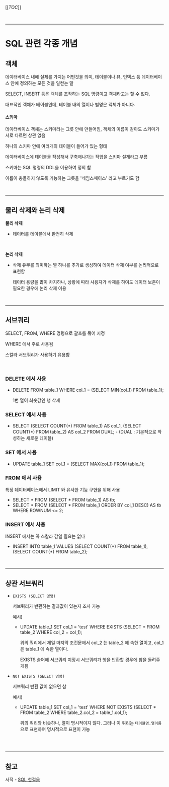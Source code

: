 

[[_TOC_]]

<br>

---

# SQL 관련 각종 개념

## 객체

데이터베이스 내에 실체를 가지는 어떤것을 의미, 테이블이나 뷰, 인덱스 등 데이터베이스 안에 정의하는 모든 것을 일컫는 말

SELECT, INSERT 등은 객체를 조작하는 SQL 명령이고 객체라고는 할 수 없다.

대표적인 객체가 테이블인데, 테이블 내의 열이나 별명은 객체가 아니다. 



#### 스키마

데이터베이스 객체는 스키마라는 그릇 안에 만들어짐, 객체의 이름이 같아도 스키마가 서로 다르면 상관 없음

하나의 스키마 안에 여러개의 테이블이 들어가 있는 형태

데이터베이스에 테이블을 작성해서 구축해나가는 작업을 스키마 설계라고 부름

스키마는 SQL 명령의 DDL을 이용하여 정의 함



이름이 충돌하지 않도록 기능하는 그릇을 '네임스페이스' 라고 부르기도 함

<br>

---

## 물리 삭제와 논리 삭제

**물리 삭제**

* 데이터를 테이블에서 완전히 삭제

<br>

**논리 삭제**

* 삭제 유무를 의미하는 열 하나를 추가로 생성하여 데이터 삭제 여부를 논리적으로 표현함

  데이터 용량을 많이 차지하나, 상황에 따라 사용자가 삭제를 하여도 데이터 보존이 필요한 경우에 논리 삭제 이용

<br>

---

## 서브쿼리

SELECT, FROM, WHERE 명령으로 괄호를 묶어 지정

WHERE 에서 주로 사용됨

스칼라 서브쿼리가 사용하기 유용함

<br>

### DELETE 에서 사용

* DELETE FROM table_1 WHERE col_1 = (SELECT MIN(col_1) FROM table_1);

  1번 열이 최솟값인 행 삭제

### SELECT 에서 사용

* SELECT (SELECT COUNT(\*) FROM table_1) AS col_1, (SELECT COUNT(\*) FROM table_2) AS col_2 FROM DUAL;  -  (DUAL : 기본적으로 작성하는 새로운 테이블)

### SET 에서 사용

* UPDATE table_1 SET col_1 = (SELECT MAX(col_1) FROM table_1);

### FROM 에서 사용

특정 데이터베이스에서 LIMIT 와 유사한 기능 구현을 위해 사용

* SELECT * FROM (SELECT * FROM table_1) AS tb;
* SELECT * FROM (SELECT * FROM table_1 ORDER BY col_1 DESC) AS tb WHERE ROWNUM <= 2;

### INSERT 에서 사용

INSERT 에서는 꼭 스칼라 값일 필요는 없다

* INSERT INTO table_1 VALUES (SELECT COUNT(\*) FROM table_1), (SELECT COUNT(\*) FROM table_2);

<br>

---

## 상관 서브쿼리

* `EXISTS (SELECT 명령)`

  서브쿼리가 반환하는 결과값이 있는지 조사 가능

  예시)

  * UPDATE table_1 SET col_1 = 'test' WHERE EXISTS (SELECT * FROM table_2 WHERE col_2 = col_1);

    위의 쿼리에서 제일 마지막 조건문에서 col_2 는 table_2 에 속한 열이고, col_1 은 table_1 에 속한 열이다.

    EXISTS 술어에 서브쿼리 지정시 서브쿼리가 행을 반환할 경우에 참을 돌려주게됨

* `NOT EXISTS (SELECT 명령)`

  서브쿼리 반환 값이 없으면 참

  예시)

  * UPDATE table_1 SET col_1 = 'test' WHERE NOT EXISTS (SELECT * FROM table_2 WHERE table_2.col_2 = table_1.col_1);

    위의 쿼리와 비슷하나, 열이 명시적이지 않다. 그러나 이 쿼리는 `테이블명.열이름` 으로 표현하여 명시적으로 표현이 가능

<br>

<br>

---

## 참고

서적 - [SQL 첫걸음](https://book.naver.com/bookdb/book_detail.nhn?bid=9738902)